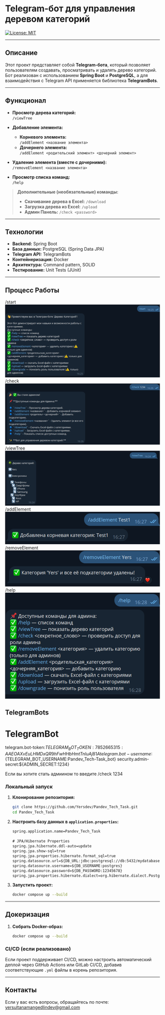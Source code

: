 # Telegram-бот для управления деревом категорий

[![License: MIT](https://img.shields.io/badge/License-MIT-blue.svg)](https://opensource.org/licenses/MIT)

---

## Описание

Этот проект представляет собой **Telegram-бота**, который позволяет пользователям создавать, просматривать и удалять дерево категорий. Бот реализован с использованием **Spring Boot** и **PostgreSQL**, а для взаимодействия с Telegram API применяется библиотека **TelegramBots**.

---

## Функционал

- **Просмотр дерева категорий:**  
  `/viewTree`

- **Добавление элемента:**

  - **Корневого элемента:**  
    `/addElement <название элемента>`
  - **Дочернего элемента:**  
    `/addElement <родительский элемент> <дочерний элемент>`

- **Удаление элемента (вместе с дочерними):**  
  `/removeElement <название элемента>`

- **Просмотр списка команд:**  
  `/help`

> **Дополнительные (необязательные) команды:**
>
> - **Скачивание дерева в Excel:** `/download`
> - **Загрузка дерева из Excel:** `/upload`
> - **Админ Панель:** `/check <password>`

---

## Технологии

- **Backend:** Spring Boot
- **База данных:** PostgreSQL (Spring Data JPA)
- **Telegram API:** TelegramBots
- **Контейнеризация:** Docker
- **Архитектура:** Command pattern, SOLID
- **Тестирование:** Unit Tests (JUnit)

---

## Процесс Работы
/start
![alt text](image-1.png)
/check 
![alt text](image-2.png)
/viewTree
![alt text](image.png)
/addElement
![alt text](image-3.png)
/removeElement
![alt text](image-4.png)
/help
![alt text](image-5.png)
## TelegramBots

# TelegramBot

telegram.bot-token:${TELEGRAM_BOT_TOKEN:7852665315:AAEOAXvEuLHMDxQR9hFwHHbHmtTnluAj81A}
telegram.bot-username:${TELEGRAM_BOT_USERNAME:Pandev_Tech-Task_bot}
security.admin-secret:${ADMIN_SECRET:1234}

Если вы хотите стать адмиином то введите /check 1234

### Локальный запуск

1. **Клонирование репозитория:**

   ```bash
   git clone https://github.com/Yersdev/Pandev_Tech_Task.git
   cd Pandev_Tech_Task
   ```

2. **Настроить базу данных в `application.properties`:**

   ```
   spring.application.name=Pandev_Tech_Task

   # JPA/Hibernate Properties
   spring.jpa.hibernate.ddl-auto=update
   spring.jpa.show-sql=true
   spring.jpa.properties.hibernate.format_sql=true
   spring.datasource.url=${DB_URL:jdbc:postgresql://db:5432/mydatabase}
   spring.datasource.username=${DB_USERNAME:postgres}
   spring.datasource.password=${DB_PASSWORD:12345678}
   spring.jpa.properties.hibernate.dialect=org.hibernate.dialect.PostgreSQLDialect

   ```

3. **Запустить проект:**
   ```bash
   docker compose up --build
   ```

---

## Докеризация

1. **Собрать Docker-образ:**
   ```bash
   docker compose up --build
   ```

### CI/CD (если реализовано)

Если проект поддерживает CI/CD, можно настроить автоматический деплой через GitHub Actions или GitLab CI/CD, добавив соответствующие `.yml` файлы в корень репозитория.

---

## Контакты

Если у вас есть вопросы, обращайтесь по почте: [yersultanamangedlindev@gmail.com](yersultanamangedlindev@gmail.com)
